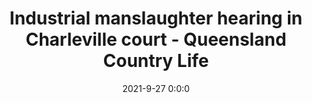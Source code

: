---
"title": "Industrial manslaughter hearing in Charleville court - Queensland Country Life"
"date": "2021-9-27 0:0:0"
"feed_name": "GOOGLENEWSINDUSTRIAL"
"feed_website": "https://news.google.com/search?q=industrial%2Bincident&hl=en-US&gl=US&ceid=US:en"
"feed_rss": "https://news.google.com/rss/search?q=industrial%2Bincident&hl=en-US&gl=US&ceid=US:en"
"link": "https://www.queenslandcountrylife.com.au/story/7444817/western-meat-exporters-in-court-on-industrial-manslaughter-charge/"
"source": "{'href': 'https://www.queenslandcountrylife.com.au', 'title': 'Queensland Country Life'}"
"file": "_posts/2021-1-1-3f238dcf83e6e41f9f4aaebc85fdfe0654749a35.md"
"accident": "0"
"drilling": "0"
"dead": "0"
"injured": "0"
"arrested": "0"
"where": "unknown site"
"place": "unknown place"
---